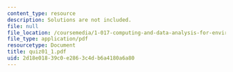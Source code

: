 ```yaml
---
content_type: resource
description: Solutions are not included.
file: null
file_location: /coursemedia/1-017-computing-and-data-analysis-for-environmental-applications-fall-2003/2d18e01839c0e2863c4db6a4180a6a80_quiz01_1.pdf
file_type: application/pdf
resourcetype: Document
title: quiz01_1.pdf
uid: 2d18e018-39c0-e286-3c4d-b6a4180a6a80
---
```

